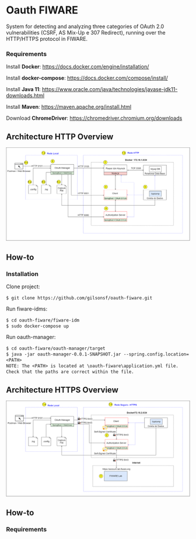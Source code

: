 # Oauth FIWARE

System for detecting and analyzing three categories of OAuth 2.0 vulnerabilities (CSRF, AS Mix-Up e 307 Redirect), 
running over the HTTP/HTTPS protocol in FIWARE.

### Requirements

Install <b>Docker</b>: https://docs.docker.com/engine/installation/

Install <b>docker-compose</b>: https://docs.docker.com/compose/install/

Install <b>Java 11</b>: https://www.oracle.com/java/technologies/javase-jdk11-downloads.html

Install <b>Maven</b>: https://maven.apache.org/install.html

Download <b>ChromeDriver</b>: https://chromedriver.chromium.org/downloads

## Architecture HTTP Overview 

![](img/arquitetura-http.png)

## How-to



### Installation

Clone project: 
```
$ git clone https://github.com/gilsonsf/oauth-fiware.git
```

Run fiware-idms:
```
$ cd oauth-fiware/fiware-idm
$ sudo docker-compose up
```
Run oauth-manager:
```
$ cd oauth-fiware/oauth-manager/target
$ java -jar oauth-manager-0.0.1-SNAPSHOT.jar --spring.config.location=<PATH>
NOTE: The <PATH> is located at \oauth-fiware\application.yml file. Check that the paths are correct within the file.
```
## Architecture HTTPS Overview 

![](img/arquitetura-https.png)

## How-to

### Requirements